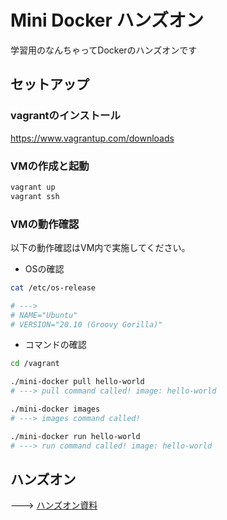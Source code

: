 # Mini Docker ハンズオン
学習用のなんちゃってDockerのハンズオンです

## セットアップ

### vagrantのインストール

https://www.vagrantup.com/downloads

### VMの作成と起動

```bash
vagrant up
vagrant ssh
```

### VMの動作確認
以下の動作確認はVM内で実施してください。

- OSの確認

```bash
cat /etc/os-release

# --->
# NAME="Ubuntu"
# VERSION="20.10 (Groovy Gorilla)" 
```

- コマンドの確認

```bash
cd /vagrant

./mini-docker pull hello-world
# ---> pull command called! image: hello-world

./mini-docker images
# ---> images command called!

./mini-docker run hello-world
# ---> run command called! image: hello-world
```

## ハンズオン
---> [ハンズオン資料](./LESSONS.md)
